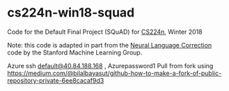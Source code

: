 # cs224n-win18-squad
Code for the Default Final Project (SQuAD) for [CS224n](http://web.stanford.edu/class/cs224n/), Winter 2018

Note: this code is adapted in part from the [Neural Language Correction](https://github.com/stanfordmlgroup/nlc/) code by the Stanford Machine Learning Group.

Azure ssh default@40.84.188.168  , Azurepassword1
Pull from fork using
https://medium.com/@bilalbayasut/github-how-to-make-a-fork-of-public-repository-private-6ee8cacaf9d3
